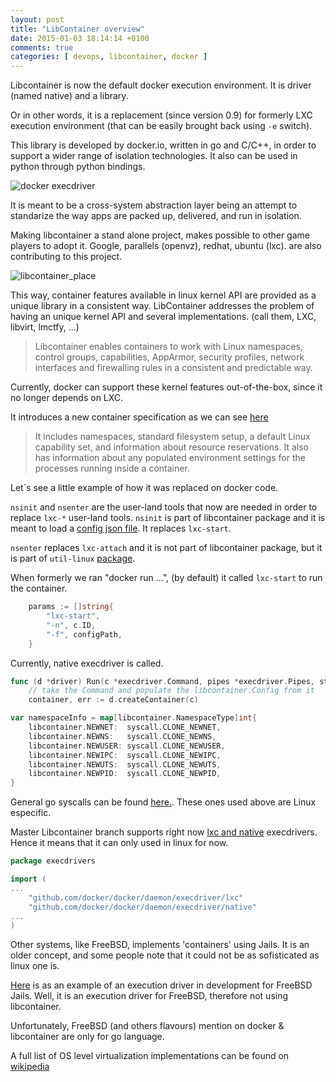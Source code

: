 ```yaml
---
layout: post
title: "LibContainer overview"
date: 2015-01-03 18:14:14 +0100
comments: true
categories: [ devops, libcontainer, docker ] 
---
```




Libcontainer is now the default docker execution environment. It is driver (named native) and a library. 

Or in other words, it is a replacement (since version 0.9) for formerly LXC execution environment (that can be easily brought back using `-e` switch). 

This library is developed by docker.io, written in go and C/C++, in order to support a wider range of isolation technologies. It also can be used in python through python bindings.

![docker execdriver](http://blog.docker.com/wp-content/uploads/2014/03/docker-execdriver-diagram.png)

It is meant to be a cross-system abstraction layer being an attempt to standarize the way apps are packed up, delivered, and run in isolation.

Making libcontainer a stand alone project, makes possible to other game players to adopt it. Google, parallels (openvz), redhat, ubuntu (lxc). are also contributing to this project.

![libcontainer_place](http://1.bp.blogspot.com/-sxNaakTEBlg/U6Bbtglx00I/AAAAAAAAAcw/xgreTVZP4F4/s1600/libcontainer+intro.png)

This way, container features available in linux kernel API are provided as a unique library in a consistent way. LibContainer addresses the problem of having an unique kernel API and several implementations. (call them, LXC, libvirt, lmctfy, ...)

> Libcontainer enables containers to work with Linux namespaces, control groups, capabilities, AppArmor, security profiles, network interfaces and firewalling rules in a consistent and predictable way.

Currently, docker can support these kernel features out-of-the-box, since it no longer depends on LXC.

It introduces a new container specification as we can see [here](https://github.com/docker/libcontainer/blob/4940cee052ece5a8b2ea477699e7bb232de1e1f8/SPEC.md)

>  It includes namespaces, standard filesystem setup, a default Linux capability set, and information about resource reservations. It also has information about any populated environment settings for the processes running inside a container.


Let`s see a little example of how it was replaced on docker code.

`nsinit` and `nsenter` are the user-land tools that now are needed in order to replace `lxc-*` user-land tools. 
`nsinit` is part of libcontainer package and it is meant to load a [config json file](https://github.com/docker/libcontainer/blob/master/sample_configs/minimal.json). It replaces `lxc-start`.

`nsenter` replaces `lxc-attach` and it is not part of libcontainer package, but it is part of `util-linux` [package](https://www.kernel.org/pub/linux/utils/util-linux/).


When formerly we ran "docker run ...", (by default) it called `lxc-start` to run the container. 
``` go lxc-start https://github.com/docker/docker/blob/17cacf3326edde6d177e12132f74fc0174bda1d2/daemon/execdriver/lxc/driver.go
	params := []string{
		"lxc-start",
		"-n", c.ID,
		"-f", configPath,
	}
```

Currently, native execdriver is called. 

``` go native_exec_driver https://github.com/docker/docker/blob/17cacf3326edde6d177e12132f74fc0174bda1d2/daemon/execdriver/native/driver.go
func (d *driver) Run(c *execdriver.Command, pipes *execdriver.Pipes, startCallback execdriver.StartCallback) (execdriver.ExitStatus, error) {
	// take the Command and populate the libcontainer.Config from it
	container, err := d.createContainer(c)
```

``` go native_syscalls https://github.com/docker/libcontainer/blob/1597c68f7b941fd97881155d7f077852e2914e7b/namespaces/utils.go
var namespaceInfo = map[libcontainer.NamespaceType]int{
	libcontainer.NEWNET:  syscall.CLONE_NEWNET,
	libcontainer.NEWNS:   syscall.CLONE_NEWNS,
	libcontainer.NEWUSER: syscall.CLONE_NEWUSER,
	libcontainer.NEWIPC:  syscall.CLONE_NEWIPC,
	libcontainer.NEWUTS:  syscall.CLONE_NEWUTS,
	libcontainer.NEWPID:  syscall.CLONE_NEWPID,
}
```


General go syscalls can be found [here.](http://golang.org/pkg/syscall/). These ones used above are Linux especific.


Master Libcontainer branch supports right now [lxc and native](https://github.com/docker/docker/tree/master/daemon/execdriver) execdrivers. Hence it means that it can only used in linux for now. 

``` go supported_exec_drivers https://github.com/docker/docker/blob/master/daemon/execdriver/execdrivers/execdrivers.go
package execdrivers

import (
...
	"github.com/docker/docker/daemon/execdriver/lxc"
	"github.com/docker/docker/daemon/execdriver/native"
...
)
``` 

Other systems, like FreeBSD, implements 'containers' using Jails. It is an older concept, and some people note that it could not be as sofisticated as linux one is. 

[Here](https://github.com/kzys/docker/commit/f8c4d49fda9eb7e35c88532c174fa8dca9d831ba) is as an example of an execution driver in development for FreeBSD Jails. Well, it is an execution driver for FreeBSD, therefore not using libcontainer.

Unfortunately, FreeBSD (and others flavours) mention on docker & libcontainer are only for go language.


A full list of OS level virtualization implementations can be found  on [wikipedia](http://en.wikipedia.org/wiki/Operating_system%E2%80%93level_virtualization#Implementations)
